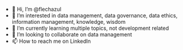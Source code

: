 - 👋 Hi, I’m @flechazul
- 👀 I’m interested in data management, data governance, data ethics, information management, knowledge, wisdom
- 🌱 I’m currently learning multiple topics, not development related
- 💞️ I’m looking to collaborate on data management
- 📫 How to reach me on LinkedIn

<!---
flechazul/flechazul is a ✨ special ✨ repository because its `README.md` (this file) appears on your GitHub profile.
You can click the Preview link to take a look at your changes.
--->
